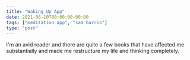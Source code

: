 ```yaml
---
title: "Waking Up App"
date: 2021-06-10T00:00:00-00:00
tags: ["meditation app", "sam harris"]
type: "post"
---
```


I'm an avid reader and there are quite a few books that have affected me substantially and made me restructure my life and thinking completely.
